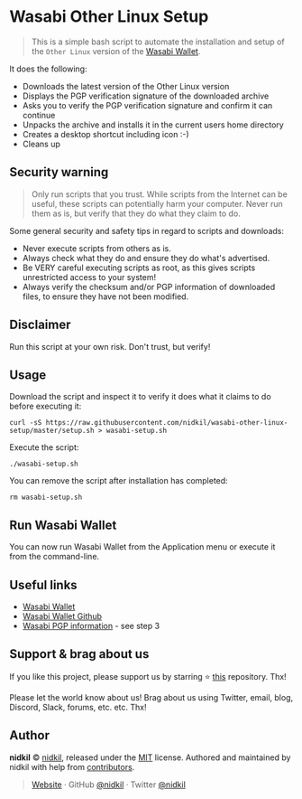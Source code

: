 # Wasabi Other Linux Setup

> This is a simple bash script to automate the installation and setup of the `Other Linux` version of the [Wasabi Wallet](https://www.wasabiwallet.io/).

It does the following:
- Downloads the latest version of the Other Linux version
- Displays the PGP verification signature of the downloaded archive
- Asks you to verify the PGP verification signature and confirm it can continue
- Unpacks the archive and installs it in the current users home directory
- Creates a desktop shortcut including icon :-)
- Cleans up

## Security warning

> Only run scripts that you trust. While scripts from the Internet can be useful, these scripts can potentially harm your computer. Never run them as is, but verify that they do what they claim to do.

Some general security and safety tips in regard to scripts and downloads:

- Never execute scripts from others as is.
- Always check what they do and ensure they do what's advertised.
- Be VERY careful executing scripts as root, as this gives scripts unrestricted access to your system!
- Always verify the checksum and/or PGP information of downloaded files, to ensure they have not been modified.

## Disclaimer

Run this script at your own risk. Don't trust, but verify!

## Usage

Download the script and inspect it to verify it does what it claims to do before executing it:

```
curl -sS https://raw.githubusercontent.com/nidkil/wasabi-other-linux-setup/master/setup.sh > wasabi-setup.sh
```

Execute the script:

```
./wasabi-setup.sh
```

You can remove the script after installation has completed:

```
rm wasabi-setup.sh
```

## Run Wasabi Wallet

You can now run Wasabi Wallet from the Application menu or execute it from the command-line.

## Useful links

- [Wasabi Wallet](https://www.wasabiwallet.io/)
- [Wasabi Wallet Github](https://github.com/zkSNACKs/WalletWasabi/)
- [Wasabi PGP information](https://docs.wasabiwallet.io/using-wasabi/InstallPackage.html#other-linux) - see step 3

## Support & brag about us

If you like this project, please support us by starring ⭐ [this](https://github.com/nidkil/wasabi-other-linux-setup) repository. Thx!

Please let the world know about us! Brag about us using Twitter, email, blog, Discord, Slack, forums, etc. etc. Thx!

## Author

**nidkil** © [nidkil](https://github.com/nidkil), released under the [MIT](LICENSE.md) license.
Authored and maintained by nidkil with help from [contributors](CONTRIBUTORS.md).

> [Website](https://nidkil.me) · GitHub [@nidkil](https://github.com/nidkil) · Twitter [@nidkil](https://twitter.com/nidkil)
